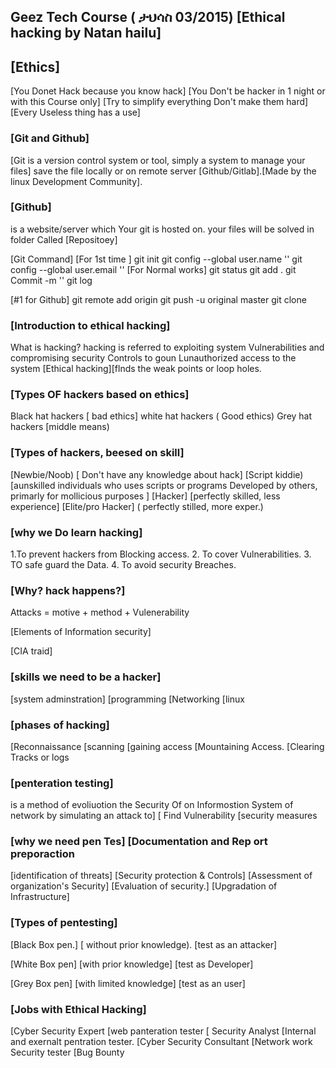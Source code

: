 ## **Geez Tech Course ( ታህሳስ 03/2015) [Ethical hacking by Natan hailu]**

## **[Ethics]**
 [You Donet Hack because you know hack]
[You Don't be hacker in 1 night or with this
Course only] 
[Try to simplify everything Don't make them hard]
[Every Useless thing has a use]

### [Git and Github]
[Git is a version control system or tool, simply a system to manage your files] save the file locally or on remote server [Github/Gitlab].[Made by the linux Development Community].

### [Github] 
is a website/server which Your git is hosted on. your files will be solved in folder Called [Repositoey]

[Git Command]
[For 1st time ] git init
                           git config --global user.name '<github account user name>'
                            git config --global user.email '<github account email>' 
[For Normal works]
                              git status
                              git add .
                              git Commit -m '<Your Comment>'
                              git log

[#1 for Github] 
                     git remote add origin <repository url>
                     git push -u original master
                     git clone <your project link>

### [Introduction to ethical hacking]
What is hacking? 
hacking is referred to exploiting system Vulnerabilities and compromising security Controls to goun Lunauthorized access to the system [Ethical hacking][flnds the weak points or loop holes.
 
 ### [Types OF hackers based on ethics]
Black hat hackers [ bad ethics]
white hat hackers ( Good ethics)
Grey hat hackers [middle means)

### [Types of hackers, beesed on skill]

[Newbie/Noob) [ Don't have any knowledge about hack]
[Script kiddie) [aunskilled individuals who uses scripts or programs Developed by others, primarly for mollicious purposes ]
[Hacker] [perfectly skilled, less experience]
[Elite/pro Hacker] ( perfectly stilled, more exper.)

### [why we Do learn hacking] 
1.To prevent hackers from Blocking access.
2. To cover Vulnerabilities.
3. TO safe guard the Data.
4. To avoid security Breaches.

### [Why? hack happens?] 
 Attacks = motive + method + Vulenerability

[Elements of Information security]

[CIA traid]

### [skills we need to be a hacker]
 
[system adminstration]
[programming
[Networking
[linux
 
### [phases of hacking]

[Reconnaissance
[scanning
[gaining access 
[Mountaining Access.
[Clearing Tracks or logs

 ### [penteration testing]
is a method of evoliuotion the Security Of on Informostion System of network by simulating an attack to] [ Find Vulnerability
                                                                                                         [security measures
 ### [why we need pen Tes]                                                                                    [Documentation and Rep ort preporaction
[identification of threats]
[Security protection & Controls]
[Assessment of organization's Security]
[Evaluation of security.]
[Upgradation of Infrastructure]

### [Types of pentesting] 
 
 [Black Box pen.] [ without prior knowledge).
                   [test as an attacker]

[White Box pen] [with prior knowledge]
                  [test as Developer]

[Grey Box pen] [with limited knowledge]
                  [test as an user]


### [Jobs with Ethical Hacking] 
 
 [Cyber Security Expert 
 [web panteration tester
 [ Security Analyst
[Internal and exernalt pentration tester.
[Cyber Security Consultant
 [Network work Security tester
[Bug Bounty

